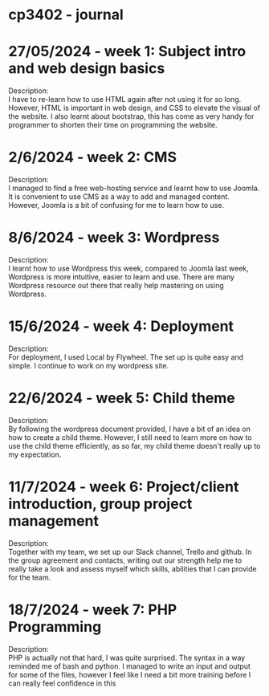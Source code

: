 # cp3402 - journal
# 27/05/2024 - week 1: Subject intro and web design basics  

Description:  
I have to re-learn how to use HTML again after not using it for so long. However, HTML is important in web design, and CSS to elevate the visual of the website. I also learnt about bootstrap, this has come as very handy for programmer to shorten their time on programming the website.


# 2/6/2024 - week 2: CMS

Description:  
I managed to find a free web-hosting service and learnt how to use Joomla. It is convenient to use CMS as a way to add and managed content. However, Joomla is a bit of confusing for me to learn how to use.

# 8/6/2024 - week 3: Wordpress

Description:  
I learnt how to use Wordpress this week, compared to Joomla last week, Wordpress is more intuitive, easier to learn and use. There are many Wordpress resource out there that really help mastering on using Wordpress.

# 15/6/2024 - week 4: Deployment

Description:  
For deployment, I used Local by Flywheel. The set up is quite easy and simple. I continue to work on my wordpress site.

# 22/6/2024 - week 5: Child theme

Description:  
By following the wordpress document provided, I have a bit of an idea on how to create a child theme. However, I still need to learn more on how to use the child theme efficiently, as so far, my child theme doesn't really up to my expectation. 

# 11/7/2024 - week 6: Project/client introduction, group project management

Description:  
Together with my team, we set up our Slack channel, Trello and github. In the group agreement and contacts, writing out our strength help me to really take a look and assess myself which skills, abilities that I can provide for the team.

# 18/7/2024 - week 7: PHP Programming

Description:  
PHP is actually not that hard, I was quite surprised. The syntax in a way reminded me of bash and python. I managed to write an input and output for some of the files, however I feel like I need a bit more training before I can really feel confidence in this

